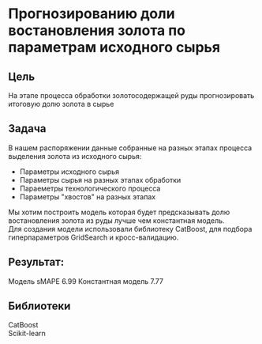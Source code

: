 # Прогнозированию доли востановления золота по параметрам исходного сырья
## Цель
На этапе процесса обработки золотосодержащей руды прогнозировать итоговую долю золота в сырье
## Задача 
В нашем распоряжении данные собранные на разных этапах процесса выделения золота из исходного сырья:  
- Параметры исходного cырья  
- Параметры сырья на разных этапах обработки  
- Параеметры технологического процесса  
- Параметры "хвостов" на разных этапах  

Мы хотим построить модель которая будет предсказывать долю востановления золота из руды лучше чем константная модель.  
Для создания модели использовали библиотеку CatBoost, для подбора гиперпараметров GridSearch и кросс-валидацию.  
## Результат:
Модель sMAPE 6.99 
Константная модель 7.77

## Библиотеки
CatBoost  
Scikit-learn
